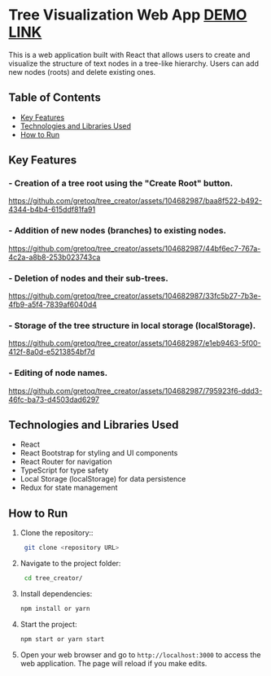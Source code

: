 # Tree Visualization Web App [DEMO LINK](https://tree-creator-gretoq.vercel.app/)

This is a web application built with React that allows users to create and visualize the structure of text nodes in a tree-like hierarchy. Users can add new nodes (roots) and delete existing ones.

## Table of Contents

- [Key Features](#key-features)
- [Technologies and Libraries Used](#technologies-and-libraries-used)
- [How to Run](#how-to-run)

## Key Features

### - Creation of a tree root using the "Create Root" button.

https://github.com/gretoq/tree_creator/assets/104682987/baa8f522-b492-4344-b4b4-615ddf81fa91

### - Addition of new nodes (branches) to existing nodes.

https://github.com/gretoq/tree_creator/assets/104682987/44bf6ec7-767a-4c2a-a8b8-253b023743ca

### - Deletion of nodes and their sub-trees.

https://github.com/gretoq/tree_creator/assets/104682987/33fc5b27-7b3e-4fb9-a5f4-7839af6040d4

### - Storage of the tree structure in local storage (localStorage).

https://github.com/gretoq/tree_creator/assets/104682987/e1eb9463-5f00-412f-8a0d-e5213854bf7d

### - Editing of node names.

https://github.com/gretoq/tree_creator/assets/104682987/795923f6-ddd3-46fc-ba73-d4503dad6297

## Technologies and Libraries Used

- React
- React Bootstrap for styling and UI components
- React Router for navigation
- TypeScript for type safety
- Local Storage (localStorage) for data persistence
- Redux for state management

## How to Run

1. Clone the repository::

   ```bash
    git clone <repository URL>
   ```

2. Navigate to the project folder:

   ```bash
    cd tree_creator/
   ```

3. Install dependencies:
   ```bash
   npm install or yarn
   ```
4. Start the project:
   ```bash
   npm start or yarn start
   ```
5. Open your web browser and go to `http://localhost:3000` to access the web application. The page will reload if you make edits.

